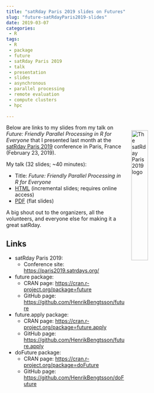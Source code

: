 ```yaml
---
title: "satRday Paris 2019 slides on Futures"
slug: "future-satRdayParis2019-slides"
date: 2019-03-07
categories:
 - R
tags:
 - R
 - package
 - future
 - satRday Paris 2019
 - talk
 - presentation
 - slides
 - asynchronous
 - parallel processing
 - remote evaluation
 - compute clusters
 - hpc
 
---
```


 
<img src="/post/satRdayParis2019-logo.png" alt="The satRday Paris 2019 logo" style="width: 30%; float: right; margin: 2ex;"/>

Below are links to my slides from my talk on _Future: Friendly Parallel Processing in R for Everyone_ that I presented last month at the [satRday Paris 2019](https://paris2019.satrdays.org/) conference in Paris, France (February 23, 2019).


My talk (32 slides; ~40 minutes):

* Title: _Future: Friendly Parallel Processing in R for Everyone_
* [HTML](https://www.jottr.org/presentations/satRdayParis2019/BengtssonH_20190223-SatRdayParis2019.html) (incremental slides; requires online access)
* [PDF](https://www.jottr.org/presentations/satRdayParis2019/BengtssonH_20190223-SatRdayParis2019.pdf) (flat slides)

A big shout out to the organizers, all the volunteers, and everyone else for making it a great satRday.



## Links
* satRday Paris 2019:
  - Conference site: https://paris2019.satrdays.org/
* future package:
  - CRAN page: https://cran.r-project.org/package=future
  - GitHub page: https://github.com/HenrikBengtsson/future
* future.apply package:
  - CRAN page: https://cran.r-project.org/package=future.apply
  - GitHub page: https://github.com/HenrikBengtsson/future.apply
* doFuture package:
  - CRAN page: https://cran.r-project.org/package=doFuture
  - GitHub page: https://github.com/HenrikBengtsson/doFuture

[future]: https://cran.r-project.org/package=future
